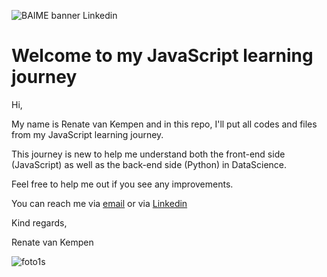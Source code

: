 ![BAIME banner Linkedin](https://user-images.githubusercontent.com/47600826/73174265-9c3c5e80-4107-11ea-858b-c2c9f5304729.png)

# Welcome to my JavaScript learning journey 

Hi, 

My name is Renate van Kempen and in this repo, I'll put all codes and files from my JavaScript learning journey. 

This journey is new to help me understand both the front-end side (JavaScript) as well as the back-end side (Python) in DataScience.

Feel free to help me out if you see any improvements. 

You can reach me via [email](renate@baime.nl) or via [Linkedin](https://www.linkedin.com/in/renatevankempen/)


Kind regards, 

Renate van Kempen

![foto1s](https://user-images.githubusercontent.com/47600826/73173281-4f578880-4105-11ea-8862-4c54a530e7f4.jpg)
